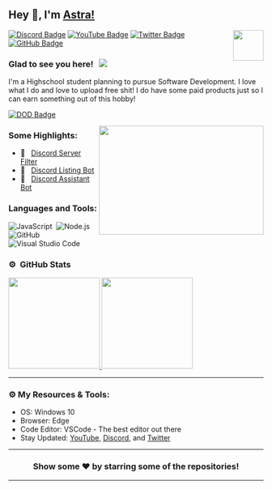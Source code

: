 ## Hey 👋, I'm [Astra!](https://github.com/AstraWrld/)

<img align="right" height="60" width="60" alt="" src="https://hyperz.dev/images/logo.png" />

[![Discord Badge](https://img.shields.io/badge/-Discord-0e76a8?style=flat-square&logo=Discord&logoColor=white)](https://discord.gg/AYSSF4Uuv9)
[![YouTube Badge](https://img.shields.io/badge/-YouTube-e02828?style=flat-square&logo=YouTube&logoColor=white)](https://www.youtube.com/channel/UCbGUYKYfiGaLnur9KwELR9Qpbjreload=102)
[![Twitter Badge](https://img.shields.io/badge/-Twitter-00acee?style=flat-square&logo=Twitter&logoColor=white)](https://twitter.com/AstraWrld)
[![GitHub Badge](https://img.shields.io/badge/-GitHub-ffffff?style=flat-square&logo=Github&logoColor=black)](https://github.com/AstraWrld)

### Glad to see you here! &nbsp; ![](https://komarev.com/ghpvc/?username=Itz-Hyperz&label=Views&color=blue&style=plastic)

I'm a Highschool student planning to pursue Software Development. I love what I do and love to upload free shit! I do have some paid products just so I can earn something out of this hobby!


[![DOD Badge](https://img.shields.io/badge/TEAM-DEVING%20ON%20DISCORD-17a6ec?style=for-the-badge)](https://github.com/devingondiscord)

<img align="right" height="215" width="325" alt="" src="https://cdn.dribbble.com/users/416610/screenshots/4801105/coding_desk_flat_vector_ui_ux_design_illustration_motion_animation_gif2.gif" />


### Some Highlights:

- 📌 &nbsp; [Discord Server Filter](https://github.com/AstraWrld/server-filter)
- 🚀 &nbsp; [Discord Listing Bot](https://github.com/AstraWrld/listing-bot)
- 🏫 &nbsp; [Discord Assistant Bot](https://github.com/AstraWrld/assistant-bot)


### Languages and Tools:

![JavaScript](https://img.shields.io/badge/-JavaScript-333333?style=flat&logo=javascript)&nbsp;
![Node.js](https://img.shields.io/badge/-Node.js-333333?style=flat&logo=node.js)&nbsp;
![GitHub](https://img.shields.io/badge/-GitHub-333333?style=flat&logo=github)&nbsp;
![Visual Studio Code](https://img.shields.io/badge/-Visual%20Studio%20Code-333333?style=flat&logo=visual-studio-code&logoColor=007ACC)&nbsp;

### ⚙️ &nbsp;GitHub Stats

<p align="left">
<a href="https://github.com/Itz-Hyperz">
  <img height="180em" src="https://github-readme-stats-eight-theta.vercel.app/api?username=Itz-Hyperz&show_icons=true&theme=react&include_all_commits=true&count_private=true"/>
  <img height="180em" src="https://github-readme-stats-eight-theta.vercel.app/api/top-langs/?username=Itz-Hyperz&layout=compact&langs_count=8&theme=react"/>
</a>
</p>

---

### ⚙️ My Resources & Tools:

- OS: Windows 10 
- Browser: Edge
- Code Editor: VSCode - The best editor out there
- Stay Updated: [YouTube](https://www.youtube.com/channel/UCbGUYKYfiGaLnur9KwELR9Qpbjreload=102), [Discord](https://discord.gg/AYSSF4Uuv9), and [Twitter](https://twitter.com/AstraWrld)

---

<h3 align=center>Show some ❤️ by starring some of the repositories!</h3>

---
